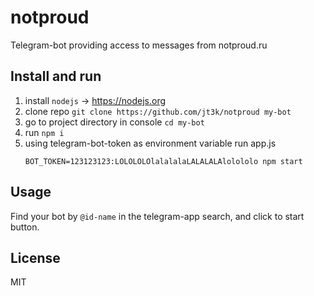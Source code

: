 # notproud

Telegram-bot providing access to messages from notproud.ru

## Install and run

1. install `nodejs` -> https://nodejs.org
2. clone repo `git clone https://github.com/jt3k/notproud my-bot`
3. go to project directory in console `cd my-bot`
4. run `npm i`
5. using telegram-bot-token as environment variable run app.js
    ```
    BOT_TOKEN=123123123:LOLOLOLOlalalalaLALALALAlolololo npm start
    ```

## Usage

Find your bot by `@id-name` in the telegram-app search, and click to start button.

## License

MIT
